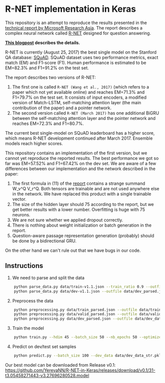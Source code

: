 # R-NET implementation in Keras

This repository is an attempt to reproduce the results presented in the [technical report by Microsoft Research Asia](https://www.microsoft.com/en-us/research/wp-content/uploads/2017/05/r-net.pdf). The report describes a complex neural network called [R-NET](https://www.microsoft.com/en-us/research/publication/mrc/) designed for question answering.

**[This blogpost](http://yerevann.github.io/2017/08/25/challenges-of-reproducing-r-net-neural-network-using-keras/) describes the details.**

R-NET is currently (August 25, 2017) the best single model on the Stanford QA database: [SQuAD](https://rajpurkar.github.io/SQuAD-explorer/). SQuAD dataset uses two performance metrics, exact match (EM) and F1-score (F1). Human performance is estimated to be EM=82.3% and F1=91.2% on the test set. 

The report describes two versions of R-NET:
1. The first one is called `R-NET (Wang et al., 2017)` (which refers to a paper which not yet available online) and reaches EM=71.3% and F1=79.7% on the test set. It consists of input encoders, a modified version of Match-LSTM, self-matching attention layer (the main contribution of the paper) and a pointer network. 
2. The second version called `R-NET (March 2017)` has one additional BiGRU between the self-matching attention layer and the pointer network and reaches EM=72.3% and F1=80.7%.

The current best single-model on SQuAD leaderboard has a higher score, which means R-NET development continued after March 2017. Ensemble models reach higher scores.

This repository contains an implementation of the first version, but we cannot yet reproduce the reported results. The best performance we got so far was EM=57.52% and F1=67.42% on the dev set. We are aware of a few differences between our implementation and the network described in the paper:

1. The first formula in (11) of the [report](https://www.microsoft.com/en-us/research/wp-content/uploads/2017/05/r-net.pdf) contains a strange summand W_v^Q V_r^Q. Both tensors are trainable and are not used anywhere else in the network. We have replaced this product with a single trainable vector.
2. The size of the hidden layer should 75 according to the report, but we get better results with a lower number. Overfitting is huge with 75 neurons.
3. We are not sure whether we applied dropout correctly. 
4. There is nothing about weight initialization or batch generation in the report.
5. Question-aware passage representation generation (probably) should be done by a bidirectional GRU.

On the other hand we can't rule out that we have bugs in our code.

## Instructions

1. We need to parse and split the data
```sh
    python parse_data.py data/train-v1.1.json --train_ratio 0.9 --outfile data/train_parsed.json --outfile_valid data/valid_parsed.json
    python parse_data.py data/dev-v1.1.json --outfile data/dev_parsed.json
```

2. Preprocess the data
```sh
    python preprocessing.py data/train_parsed.json --outfile data/train_data_str.pkl --include_str
    python preprocessing.py data/valid_parsed.json --outfile data/valid_data_str.pkl --include_str
    python preprocessing.py data/dev_parsed.json --outfile data/dev_data_str.pkl --include_str
```

3. Train the model
```sh
    python train.py --hdim 45 --batch_size 50 --nb_epochs 50 --optimizer adadelta --lr 1 --dropout 0.2 --char_level_embeddings --train_data data/train_data_str.pkl --valid_data data/valid_data_str.pkl
```

4. Predict on dev/test set samples
```sh
    python predict.py --batch_size 100 --dev_data data/dev_data_str.pkl models/31-t3.05458271443-v3.27696280528.model prediction.json
```

Our best model can be downloaded from Release v0.1: https://github.com/YerevaNN/R-NET-in-Keras/releases/download/v0.1/31-t3.05458271443-v3.27696280528.model
